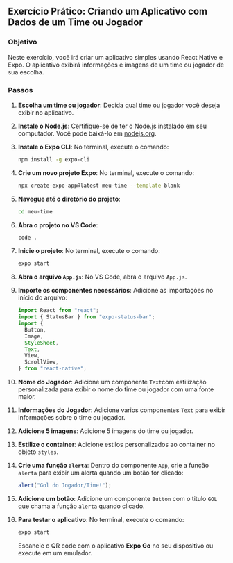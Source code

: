 ## Exercício Prático: Criando um Aplicativo com Dados de um Time ou Jogador

### Objetivo

Neste exercício, você irá criar um aplicativo simples usando React Native e Expo. O aplicativo exibirá informações e imagens de um time ou jogador de sua escolha.

### Passos

1. **Escolha um time ou jogador**: Decida qual time ou jogador você deseja exibir no aplicativo.

2. **Instale o Node.js**: Certifique-se de ter o Node.js instalado em seu computador. Você pode baixá-lo em [nodejs.org](https://nodejs.org/).

3. **Instale o Expo CLI**: No terminal, execute o comando:

   ```bash
   npm install -g expo-cli
   ```

4. **Crie um novo projeto Expo**: No terminal, execute o comando:

   ```bash
   npx create-expo-app@latest meu-time --template blank
   ```

5. **Navegue até o diretório do projeto**:

   ```bash
   cd meu-time
   ```

6. **Abra o projeto no VS Code**:

   ```bash
   code .
   ```

7. **Inicie o projeto**: No terminal, execute o comando:

   ```bash
   expo start
   ```

8. **Abra o arquivo `App.js`**: No VS Code, abra o arquivo `App.js`.

9. **Importe os componentes necessários**: Adicione as importações no início do arquivo:

   ```javascript
   import React from "react";
   import { StatusBar } from "expo-status-bar";
   import {
     Button,
     Image,
     StyleSheet,
     Text,
     View,
     ScrollView,
   } from "react-native";
   ```

10. **Nome do Jogador**: Adicione um componente `Text`com estilização personalizada para exibir o nome do time ou jogador com uma fonte maior.

11. **Informações do Jogador**: Adicione varios componentes `Text` para exibir informações sobre o time ou jogador.

12. **Adicione 5 imagens**: Adicione 5 imagens do time ou jogador.

13. **Estilize o container**: Adicione estilos personalizados ao container no objeto `styles`.

14. **Crie uma função `alerta`**: Dentro do componente `App`, crie a função `alerta` para exibir um alerta quando um botão for clicado:

    ```javascript
    alert("Gol do Jogador/Time!");
    ```

15. **Adicione um botão**: Adicione um componente `Button` com o titulo `GOL` que chama a função `alerta` quando clicado.

16. **Para testar o aplicativo**: No terminal, execute o comando:
    ```bash
    expo start
    ```
    Escaneie o QR code com o aplicativo **Expo Go** no seu dispositivo ou execute em um emulador.
